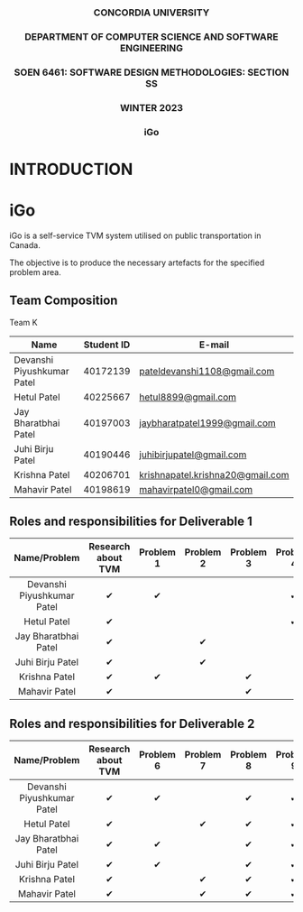 ### <p style="text-align: center;">CONCORDIA UNIVERSITY</p>
### <p style="text-align: center;">DEPARTMENT OF COMPUTER SCIENCE AND SOFTWARE ENGINEERING</p>
### <p style="text-align: center;">SOEN 6461: SOFTWARE DESIGN METHODOLOGIES: SECTION SS</p>
### <p style="text-align: center;">WINTER 2023 </p>
### <p style="text-align: center;">iGo</p>

# INTRODUCTION

# iGo

iGo is a self-service TVM system utilised on public transportation in Canada.

The objective is to produce the necessary artefacts for the specified problem area.

## Team Composition

Team K

| Name  | Student ID | E-mail |
|-------|------------|--------|
|Devanshi Piyushkumar Patel | 40172139 | pateldevanshi1108@gmail.com |
|Hetul Patel | 40225667 | hetul8899@gmail.com |
|Jay Bharatbhai Patel | 40197003 | jaybharatpatel1999@gmail.com |
|Juhi Birju Patel | 40190446 | juhibirjupatel@gmail.com |
|Krishna Patel | 40206701 | krishnapatel.krishna20@gmail.com |
|Mahavir Patel | 40198619 | mahavirpatel0@gmail.com |



## Roles and responsibilities for Deliverable 1

|Name/Problem                        |Research about TVM|Problem 1|Problem 2|Problem 3|Problem 4|Problem 5|Documentation|
|:----------------------------------:|:----------------:|:-------:|:-------:|:-------:|:-------:|:-------:|:-----------:|
|Devanshi Piyushkumar Patel          |✔                 |✔       |        |         |✔        |        |✔             |
|Hetul Patel                         |✔                 |         |        |         |✔        |        |✔             |
|Jay Bharatbhai Patel                |✔                 |         |✔        |         |        |✔        |✔             |
|Juhi Birju Patel                    |✔                 |         |✔        |         |        |✔        |✔             |
|Krishna Patel                       |✔                 |✔         |        |✔         |        |        |✔             |
|Mahavir Patel                       |✔                 |         |        |✔         |        |✔        |✔             |

## Roles and responsibilities for Deliverable 2

|Name/Problem                        |Research about TVM|Problem 6|Problem 7|Problem 8|Problem 9|Documentation|
|:----------------------------------:|:----------------:|:-------:|:-------:|:-------:|:-------:|:-----------:|
|Devanshi Piyushkumar Patel          |✔                 |✔       |        |✔        |✔        |✔             |
|Hetul Patel                         |✔                 |         |✔       |✔        |✔        |✔             |
|Jay Bharatbhai Patel                |✔                 |✔        |        |✔        |✔       |✔             |
|Juhi Birju Patel                    |✔                 |✔        |        |✔        |✔       |✔             |
|Krishna Patel                       |✔                 |         |✔       |✔         |✔       |✔             |
|Mahavir Patel                       |✔                 |         |✔       |✔         |✔       |✔             |
